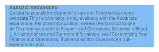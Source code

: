 <blockquote STYLE="background: #81BEF7;border-left:None"><span data-ttu-id="46510-101"><b>AVANZATE</b></span><span class="sxs-lookup"><span data-stu-id="46510-101"><b>ADVANCED</b></span></span><br /><span data-ttu-id="46510-102">Questa funzionalità è disponibile solo con l'interfaccia utente avanzata.</span><span class="sxs-lookup"><span data-stu-id="46510-102">This functionality is only available with the Advanced experience.</span></span> <span data-ttu-id="46510-103">Per altre informazioni, vedere [Personalizzazione dell'esperienza utente di Finance and Operations, Business edition](../ui-experiences.md) </span><span class="sxs-lookup"><span data-stu-id="46510-103">For more information, see [Customizing Your Finance and Operations, Business edition  Experience](../ui-experiences.md) </span></span></blockquote>
